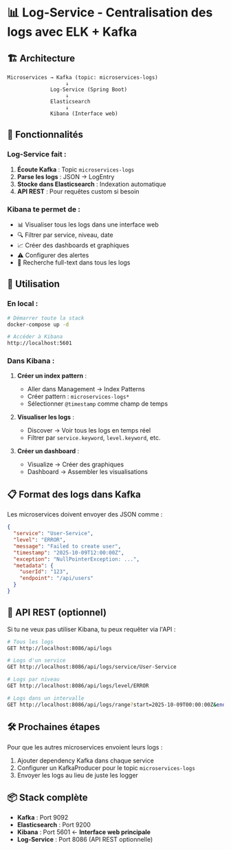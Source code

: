 # 📊 Log-Service - Centralisation des logs avec ELK + Kafka

## 🏗️ Architecture

```
Microservices → Kafka (topic: microservices-logs)
                   ↓
              Log-Service (Spring Boot)
                   ↓
              Elasticsearch
                   ↓
              Kibana (Interface web)
```

## 🎯 Fonctionnalités

### Log-Service fait :
1. **Écoute Kafka** : Topic `microservices-logs`
2. **Parse les logs** : JSON → LogEntry
3. **Stocke dans Elasticsearch** : Indexation automatique
4. **API REST** : Pour requêtes custom si besoin

### Kibana te permet de :
- 📊 Visualiser tous les logs dans une interface web
- 🔍 Filtrer par service, niveau, date
- 📈 Créer des dashboards et graphiques
- ⚠️ Configurer des alertes
- 🔎 Recherche full-text dans tous les logs

## 🚀 Utilisation

### En local :

```bash
# Démarrer toute la stack
docker-compose up -d

# Accéder à Kibana
http://localhost:5601
```

### Dans Kibana :

1. **Créer un index pattern** :
   - Aller dans Management → Index Patterns
   - Créer pattern : `microservices-logs*`
   - Sélectionner `@timestamp` comme champ de temps

2. **Visualiser les logs** :
   - Discover → Voir tous les logs en temps réel
   - Filtrer par `service.keyword`, `level.keyword`, etc.

3. **Créer un dashboard** :
   - Visualize → Créer des graphiques
   - Dashboard → Assembler les visualisations

## 📋 Format des logs dans Kafka

Les microservices doivent envoyer des JSON comme :

```json
{
  "service": "User-Service",
  "level": "ERROR",
  "message": "Failed to create user",
  "timestamp": "2025-10-09T12:00:00Z",
  "exception": "NullPointerException: ...",
  "metadata": {
    "userId": "123",
    "endpoint": "/api/users"
  }
}
```

## 🔌 API REST (optionnel)

Si tu ne veux pas utiliser Kibana, tu peux requêter via l'API :

```bash
# Tous les logs
GET http://localhost:8086/api/logs

# Logs d'un service
GET http://localhost:8086/api/logs/service/User-Service

# Logs par niveau
GET http://localhost:8086/api/logs/level/ERROR

# Logs dans un intervalle
GET http://localhost:8086/api/logs/range?start=2025-10-09T00:00:00Z&end=2025-10-09T23:59:59Z
```

## 🛠️ Prochaines étapes

Pour que les autres microservices envoient leurs logs :

1. Ajouter dependency Kafka dans chaque service
2. Configurer un KafkaProducer pour le topic `microservices-logs`
3. Envoyer les logs au lieu de juste les logger

## 📦 Stack complète

- **Kafka** : Port 9092
- **Elasticsearch** : Port 9200
- **Kibana** : Port 5601 ← **Interface web principale**
- **Log-Service** : Port 8086 (API REST optionnelle)

